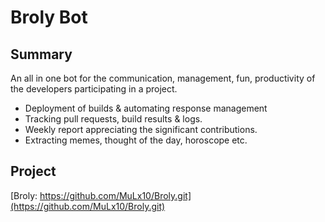 # Broly Bot

## Summary
An all in one bot for the communication, management, fun, productivity of the developers participating in a project.

* Deployment of builds & automating response management
* Tracking pull requests, build results & logs.
* Weekly report appreciating the significant contributions.
* Extracting memes, thought of the day, horoscope etc.

## Project

[Broly: https://github.com/MuLx10/Broly.git](https://github.com/MuLx10/Broly.git)
